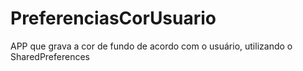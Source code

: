 # PreferenciasCorUsuario
APP que grava a cor de fundo de acordo com o usuário, utilizando o SharedPreferences
